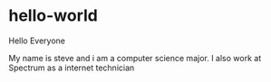 # hello-world

Hello Everyone

My name is steve and i am a computer science major. 
I also work at Spectrum as a internet technician
